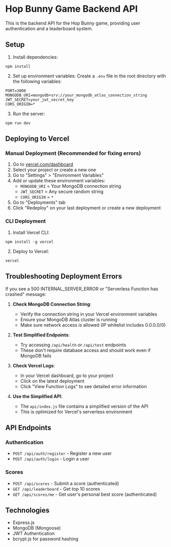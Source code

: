 # Hop Bunny Game Backend API

This is the backend API for the Hop Bunny game, providing user authentication and a leaderboard system.

## Setup

1. Install dependencies:
```
npm install
```

2. Set up environment variables:
Create a `.env` file in the root directory with the following variables:
```
PORT=3000
MONGODB_URI=mongodb+srv://your_mongodb_atlas_connection_string
JWT_SECRET=your_jwt_secret_key
CORS_ORIGIN=*
```

3. Run the server:
```
npm run dev
```

## Deploying to Vercel

### Manual Deployment (Recommended for fixing errors)

1. Go to [vercel.com/dashboard](https://vercel.com/dashboard)
2. Select your project or create a new one
3. Go to "Settings" > "Environment Variables"
4. Add or update these environment variables:
   - `MONGODB_URI` = Your MongoDB connection string
   - `JWT_SECRET` = Any secure random string
   - `CORS_ORIGIN` = `*`
5. Go to "Deployments" tab
6. Click "Redeploy" on your last deployment or create a new deployment

### CLI Deployment

1. Install Vercel CLI:
```
npm install -g vercel
```

2. Deploy to Vercel:
```
vercel
```

## Troubleshooting Deployment Errors

If you see a 500 INTERNAL_SERVER_ERROR or "Serverless Function has crashed" message:

1. **Check MongoDB Connection String**:
   - Verify the connection string in your Vercel environment variables
   - Ensure your MongoDB Atlas cluster is running
   - Make sure network access is allowed (IP whitelist includes 0.0.0.0/0)

2. **Test Simplified Endpoints**:
   - Try accessing `/api/health` or `/api/test` endpoints
   - These don't require database access and should work even if MongoDB fails

3. **Check Vercel Logs**:
   - In your Vercel dashboard, go to your project
   - Click on the latest deployment
   - Click "View Function Logs" to see detailed error information

4. **Use the Simplified API**:
   - The `api/index.js` file contains a simplified version of the API
   - This is optimized for Vercel's serverless environment

## API Endpoints

### Authentication
- `POST /api/auth/register` - Register a new user
- `POST /api/auth/login` - Login a user

### Scores
- `POST /api/scores` - Submit a score (authenticated)
- `GET /api/leaderboard` - Get top 10 scores
- `GET /api/scores/me` - Get user's personal best score (authenticated)

## Technologies
- Express.js
- MongoDB (Mongoose)
- JWT Authentication
- bcrypt.js for password hashing 